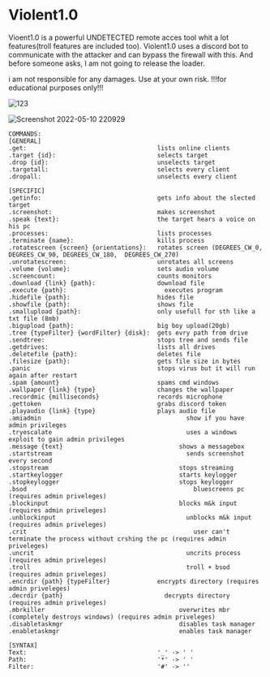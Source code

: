 # Violent1.0
Vioent1.0 is a powerful UNDETECTED remote acces tool whit a lot features(troll features are included too).
Violent1.0 uses a discord bot to communicate with the attacker and can bypass the firewall with this.
And before someone asks, I am not going to release the loader.

i am not responsible for any damages. Use at your own risk.
!!!for educational purposes only!!!

![123](https://user-images.githubusercontent.com/102999825/167707389-7a3cc39d-53db-4f0b-95ab-3ad9097397df.gif)

![Screenshot 2022-05-10 220929](https://user-images.githubusercontent.com/102999825/167713592-a6355a3d-59a9-4713-a635-c368b0529ee9.png)

```
COMMANDS: 
[GENERAL] 
.get:                                    lists online clients 
.target {id}:                            selects target 
.drop {id}:                              unselects target 
.targetall:                              selects every client 
.dropall:                                unselects every client 
				
[SPECIFIC] 
.getinfo:                                gets info about the slected target 
.screenshot:                             makes screenshot 
.speak {text}:                           the target hears a voice on his pc 
.processes:                              lists processes 
.terminate {name}:                       kills process 
.rotatescreen {screen} {orientations}:   rotates screen (DEGREES_CW_0, DEGREES_CW_90, DEGREES_CW_180,  DEGREES_CW_270) 
.unrotatescreen:                         unrotates all screens 
.volume {volume}:                        sets audio volume 
.screencount:                            counts monitors 
.download {link} {path}:                 download file 
.execute {path}:               		       executes program 
.hidefile {path}:                        hides file 
.showfile {path}:                        shows file 
.smallupload {path}:                     only usefull for sth like a txt file (8mb) 
.bigupload {path}:                       big boy upload(20gb) 
.tree {typeFilter} {wordFilter} {disk}:  gets evry path from drive 
.sendtree:                               stops tree and sends file 
.getdrives:                              lists all drives 
.deletefile {path}:                      deletes file 
.filesize {path}:                        gets file size in bytes 
.panic                                   stops virus but it will run again after restart 
.spam {amount}                           spams cmd windows 
.wallpaper {link} {type}                 changes the wallpaper 
.recordmic {milliseconds}                records microphone 
.gettoken                                grabs discord token 
.playaudio {link} {type}                 plays audio file 
.amiadmin				                         show if you have admin privileges
.tryescalate				                     uses a windows exploit to gain admin privileges
.message {text}				                   shows a messagebox
.startstream				                     sends screenshot every second
.stopstream				                       stops streaming
.startkeylogger				                   starts keylogger
.stopkeylogger				                   stops keylogger
.bsod					                           bluescreens pc (requires admin priveleges)
.blockinput				                       blocks m&k input (requires admin priveleges)
.unblockinput				                     unblocks m&k input (requires admin priveleges)
.crit					                           user can't terminate the process without crshing the pc (requires admin priveleges)
.uncrit					                         uncrits process (requires admin priveleges)
.troll					                         troll + bsod (requires admin priveleges)
.encrdir {path} {typeFilter}             encrypts directory (requires admin priveleges)
.decrdir {path} 	                       decrypts directory (requires admin priveleges)
.mbrkiller				                       overwrites mbr (completely destroys windows) (requires admin priveleges)
.disabletaskmgr				                   disables task manager
.enabletaskmgr				                   enables task manager
				
[SYNTAX] 
Text:                                    '_' -> ' ' 
Path:                                    '*' -> ' ' 
Filter:                                  '#' -> ''
```

